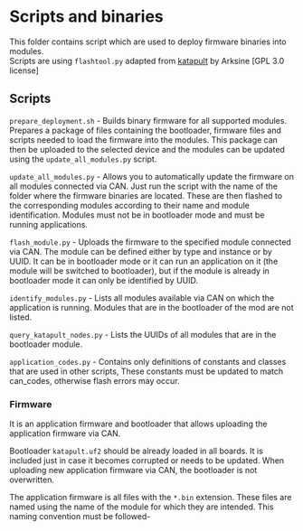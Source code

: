# Scripts and binaries  

This folder contains script which are used to deploy firmware binaries into modules.  
Scripts are using `flashtool.py` adapted from [katapult](https://github.com/Arksine/katapult) by Arksine [GPL 3.0 license]  

## Scripts  

`prepare_deployment.sh` - Builds binary firmware for all supported modules. Prepares a package of files containing the bootloader, firmware files and scripts needed to load the firmware into the modules. This package can then be uploaded to the selected device and the modules can be updated using the `update_all_modules.py` script.  

`update_all_modules.py` - Allows you to automatically update the firmware on all modules connected via CAN. Just run the script with the name of the folder where the firmware binaries are located. These are then flashed to the corresponding modules according to their name and module identification. Modules must not be in bootloader mode and must be running applications.  

`flash_module.py` - Uploads the firmware to the specified module connected via CAN. The module can be defined either by type and instance or by UUID. It can be in bootloader mode or it can run an application on it (the module will be switched to bootloader), but if the module is already in bootloader mode it can only be identified by UUID.  

`identify_modules.py` - Lists all modules available via CAN on which the application is running. Modules that are in the bootloader of the mod are not listed.  

`query_katapult_nodes.py` - Lists the UUIDs of all modules that are in the bootloader module.  

`application_codes.py` - Contains only definitions of constants and classes that are used in other scripts, These constants must be updated to match can_codes, otherwise flash errors may occur.  

### Firmware
It is an application firmware and bootloader that allows uploading the application firmware via CAN.

Bootloader `katapult.uf2` should be already loaded in all boards. It is included just in case it becomes corrupted or needs to be updated. When uploading new application firmware via CAN, the bootloader is not overwritten.

The application firmware is all files with the `*.bin` extension. These files are named using the name of the module for which they are intended. This naming convention must be followed-
